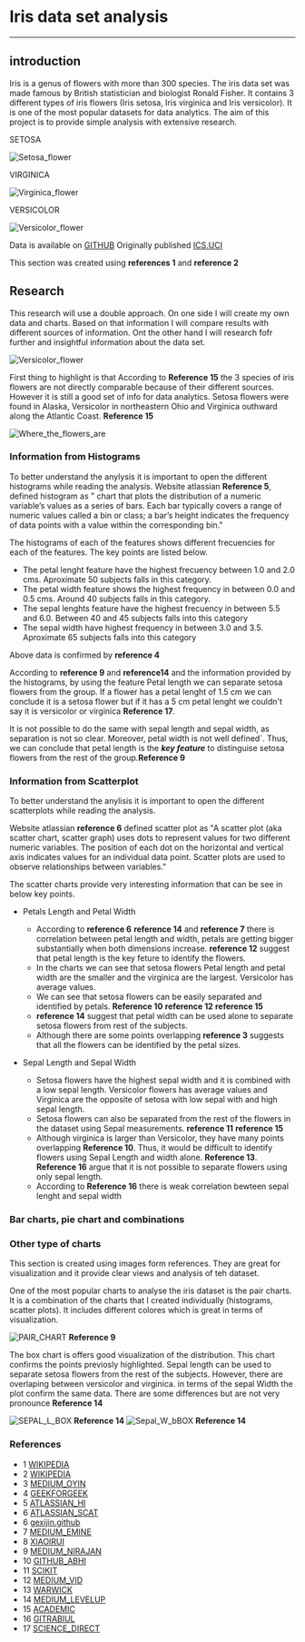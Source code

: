 # Iris data set analysis

***

## introduction

Iris is a genus of flowers with more than 300 species.  The iris data set was made famous by British statistician and biologist Ronald Fisher. It contains 3 different types of iris flowers (Iris setosa, Iris virginica and Iris versicolor). It is one of the most popular datasets for data analytics. The aim of this project is to provide simple analysis with extensive research. 

SETOSA

![Setosa_flower](https://upload.wikimedia.org/wikipedia/commons/a/a7/Irissetosa1.jpg)

VIRGINICA

![Virginica_flower](https://upload.wikimedia.org/wikipedia/commons/thumb/f/f8/Iris_virginica_2.jpg/1200px-Iris_virginica_2.jpg)

VERSICOLOR

![Versicolor_flower](https://upload.wikimedia.org/wikipedia/commons/2/27/Blue_Flag%2C_Ottawa.jpg)



Data is available on [GITHUB](https://raw.githubusercontent.com/mwaskom/seaborn-data/master/iris.csv)
Originally published [ICS.UCI](https://archive.ics.uci.edu/dataset/53/iris)

This section was created using **references 1** and **reference 2**

## Research

This research will use a double approach. On one side I will create my own data and charts. Based on that information I will compare results with different sources of information. Ont the other hand I will research fofr further and insightful information about the data set.

![Versicolor_flower](https://editor.analyticsvidhya.com/uploads/51518iris%20img1.png)

First thing to highlight is that According to **Reference 15**  the 3 species of iris flowers are not directly comparable because of their different sources. However it is still a good set of info for data analytics. Setosa flowers were found in Alaska, Versicolor in northeastern Ohio and Virginica outhward along the Atlantic Coast. **Reference 15**

![Where_the_flowers_are](https://oup.silverchair-cdn.com/oup/backfile/Content_public/Journal/jrssig/18/6/10.1111_1740-9713.01589/1/m_sign_18_6_26_fig-2.jpeg?Expires=1718732637&Signature=PhfRbUxedr7JCJwotC34t5gVX1RUNYEvgnEwdMwl-ecTZ0haSxwV77nkcDxmWQPMEcBasdfit4veQhtsqtMM9iRzko7Bi8C3ym3I1T~DIZvyu2W196Br10aLeWhFelxSX7rsiRT20SHiRCzIOLT53b9CylMIkN7tmY92VzTobPHs1GDViQ28K-N4DcBiUBcq7YH4TPtR35fVzvBtEV2WR6aD0Bnkhvf4acShucMPyPEuIf6oj2yIYcTHc1pwzWB5~iIrarOOnEmdEd7EvXLHolnFcPW4-tCSjrojC6lz9Y6YbSk16YQFcZ9ntx3L0DWHniL0GzoA2OT~bBLdJqwIFw__&Key-Pair-Id=APKAIE5G5CRDK6RD3PGA)


### Information from Histograms 

To better understand the anylysis it is important to open the different histograms while reading the analysis.
Website atlassian **Reference 5**, defined histogram as " chart that plots the distribution of a numeric variable’s values as a series of bars. Each bar typically covers a range of numeric values called a bin or class; a bar’s height indicates the frequency of data points with a value within the corresponding bin."

The histograms of each of the features shows different frecuencies for each of the features. The key points are listed below.

* The petal lenght feature have the highest frecuency  between 1.0 and 2.0 cms. Aproximate 50 subjects falls in this category.
* The petal width feature shows the highest frequency in between 0.0 and 0.5 cms. Around 40 subjects falls in this category.
* The sepal lenghts feature have the highest frecuency in between 5.5 and 6.0. Between 40 and 45 subjects falls into this category
* The sepal width have highest frequency in between 3.0 and 3.5. Aproximate  65 subjects falls into this category

Above data is confirmed by **reference 4**

According to **reference 9** and **reference14** and  the information provided by the histograms, by using the feature Petal length we can separate setosa flowers from the group. If a flower has a petal lenght of 1.5 cm we can conclude it is a setosa flower but if it has a 5 cm petal lenght we couldn't say it is versicolor or virginica **Reference 17**. 

It is not possible to do the same with sepal length and sepal width, as separation is not so clear. Moreover, petal width is not well defined`. Thus, we can conclude that petal length is the ***key feature*** to distinguise setosa flowers from the rest of the group.**Reference 9** 


### Information from Scatterplot

To better understand the anylisis it is important to open the different scatterplots while reading the analysis.

Website atlassian **reference 6** defined scatter plot  as "A scatter plot (aka scatter chart, scatter graph) uses dots to represent values for two different numeric variables. The position of each dot on the horizontal and vertical axis indicates values for an individual data point. Scatter plots are used to observe relationships between variables."

The scatter charts provide very interesting information that can be see in below key points.

* Petals Length and Petal Width
    * According to **reference 6** **reference 14** and **reference 7** there is correlation between petal length and width, petals are getting bigger substantially when both dimensions increase. **reference 12** suggest that petal length  is the key feture to identify the flowers.
    * In the charts we can see that setosa flowers Petal length and petal width are the smaller and the virginica are the largest. Versicolor has average values. 
    * We can see that setosa flowers can be easily separated and identified by petals. **Reference 10** **reference 12** **reference 15**
    * **reference 14** suggest that petal width can be used alone to separate setosa flowers from rest of the subjects.
    * Although there are some points overlapping **reference 3** suggests that all the flowers can be identified by the petal sizes.

* Sepal Length and Sepal Width
    * Setosa flowers have the highest sepal width and it is combined with a low sepal length. Versicolor flowers has average values and Virginica are the opposite of setosa with low sepal with and high sepal length.
    * Setosa flowers can also be separated from the rest of the flowers in the dataset using Sepal measurements. **reference 11** **reference 15**
    * Although virginica is larger than Versicolor, they have many points overlapping **Reference 10**. Thus, it would be difficult to identify flowers using  Sepal Length and width alone. **Reference 13**. **Reference 16** argue that it is not possible to separate flowers using only sepal length.
    * According to **Reference 16** there is weak correlation bewteen sepal lenght and sepal width

### Bar charts, pie chart and combinations



###  Other type of charts



This section is created using images form references. They are great for visualization and it provide clear views and analysis of teh dataset.

One of the most popular charts to analyse the iris dataset is the pair charts. It is a combination of the charts that I created individually (histograms, scatter plots). It includes different colores which is great in terms of visualization. 


![PAIR_CHART](https://miro.medium.com/v2/resize:fit:720/format:webp/1*EC0wwBEYyc6nHbKfkdvn9g.png) **Reference 9**


The box chart is offers good visualization of the distribution. This chart confirms the points previosly highlighted. Sepal length can be used to separate setosa flowers from the rest of the subjects. However, there are overlaping between versicolor and virginica. in terms of the sepal Width the plot confirm the same data. There are some differences but are not very pronounce **Reference 14**


![SEPAL_L_BOX](https://miro.medium.com/v2/resize:fit:640/format:webp/1*bGDLQW129SZqhiE_wy8h4w.png) **Reference 14**
![Sepal_W_bBOX](https://miro.medium.com/v2/resize:fit:640/format:webp/1*qDBKrz-BPYvymnyQe1dOhw.png) **Reference 14**



### References

* 1  [WIKIPEDIA](https://en.wikipedia.org/wiki/Iris_(plant))
* 2  [WIKIPEDIA](https://en.wikipedia.org/wiki/Iris_flower_data_set)
* 3  [MEDIUM_OYIN](https://medium.com/@OyinWoyin/insights-from-the-iris-data-set-e149f0b6941f)
* 4  [GEEKFORGEEK](https://www.geeksforgeeks.org/exploratory-data-analysis-on-iris-dataset/)
* 5  [ATLASSIAN_HI](https://www.atlassian.com/data/charts/histogram-complete-guide#:~:text=What%20is%20a%20histogram%3F,value%20within%20the%20corresponding%20bin.)
* 6  [ATLASSIAN_SCAT](https://www.atlassian.com/data/charts/what-is-a-scatter-plot)
* 6  [gexijin.github](https://gexijin.github.io/learnR/step-into-r-programmingthe-iris-flower-dataset.html)
* 7  [MEDIUM_EMINE](https://eminebozkus.medium.com/exploring-the-iris-flower-dataset-4e000bcc266c)
* 8  [XIAOIRUI](https://xiaorui.site/Data-Mining-R/lecture/2.B_EDA_Vis.html)
* 9  [MEDIUM_NIRAJAN](https://medium.com/@nirajan.acharya666/exploratory-data-analysis-of-iris-dataset-9c0df76771df)
* 10 [GITHUB_ABHI](https://github.com/abhikumar22/Exploratory-Data-Analysis-on-IRIS-Dataset/blob/master/EDA_Flower.ipynb)
* 11 [SCIKIT](https://scikit-learn.org/stable/auto_examples/datasets/plot_iris_dataset.html#:~:text=Scatter%20Plot%20of%20the%20Iris%20dataset,-import%20matplotlib.pyplot&text=You%20can%20already%20see%20a,the%20Versicolor%20and%20Virginica%20types.)
* 12 [MEDIUM_VID](https://medium.com/analytics-vidhya/exploratory-data-analysis-iris-dataset-32d09a52f322)
* 13 [WARWICK](https://warwick.ac.uk/fac/sci/moac/people/students/peter_cock/r/iris_plots/)
* 14 [MEDIUM_LEVELUP](https://levelup.gitconnected.com/unveiling-the-mysteries-of-the-iris-dataset-a-comprehensive-analysis-and-machine-learning-f5c4f9dbcd6d)
* 15 [ACADEMIC](https://academic.oup.com/jrssig/article/18/6/26/7038520?login=false)
* 16 [GITRABIUL](https://gist.github.com/rabiulcste/33d985ab55820353181f9727a9496a81)
* 17 [SCIENCE_DIRECT](https://www.sciencedirect.com/topics/computer-science/iris-virginica)